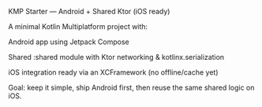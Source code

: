 KMP Starter — Android + Shared Ktor (iOS ready)

A minimal Kotlin Multiplatform project with:

Android app using Jetpack Compose

Shared :shared module with Ktor networking & kotlinx.serialization

iOS integration ready via an XCFramework (no offline/cache yet)

Goal: keep it simple, ship Android first, then reuse the same shared logic on iOS.
